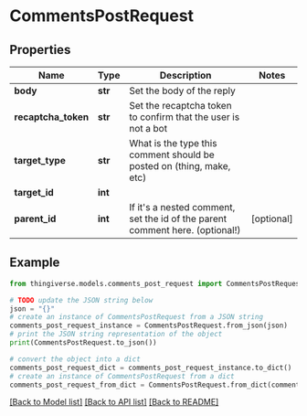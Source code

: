 # CommentsPostRequest


## Properties

Name | Type | Description | Notes
------------ | ------------- | ------------- | -------------
**body** | **str** | Set the body of the reply | 
**recaptcha_token** | **str** | Set the recaptcha token to confirm that the user is not a bot | 
**target_type** | **str** | What is the type this comment should be posted on (thing, make, etc) | 
**target_id** | **int** |  | 
**parent_id** | **int** | If it&#39;s a nested comment, set the id of the parent comment here. (optional!) | [optional] 

## Example

```python
from thingiverse.models.comments_post_request import CommentsPostRequest

# TODO update the JSON string below
json = "{}"
# create an instance of CommentsPostRequest from a JSON string
comments_post_request_instance = CommentsPostRequest.from_json(json)
# print the JSON string representation of the object
print(CommentsPostRequest.to_json())

# convert the object into a dict
comments_post_request_dict = comments_post_request_instance.to_dict()
# create an instance of CommentsPostRequest from a dict
comments_post_request_from_dict = CommentsPostRequest.from_dict(comments_post_request_dict)
```
[[Back to Model list]](../README.md#documentation-for-models) [[Back to API list]](../README.md#documentation-for-api-endpoints) [[Back to README]](../README.md)


